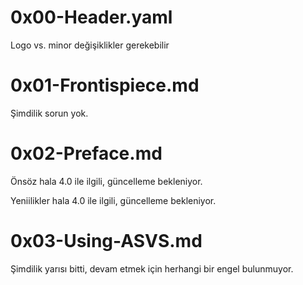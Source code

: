 # 0x00-Header.yaml
Logo vs. minor değişiklikler gerekebilir

# 0x01-Frontispiece.md
Şimdilik sorun yok.

# 0x02-Preface.md
Önsöz hala 4.0 ile ilgili, güncelleme bekleniyor.

Yeniilikler hala 4.0 ile ilgili, güncelleme bekleniyor.

# 0x03-Using-ASVS.md

Şimdilik yarısı bitti, devam etmek için herhangi bir engel bulunmuyor.